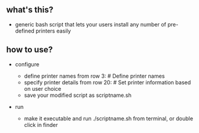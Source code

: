 what's this?
-------------------
- generic bash script that lets your users install any number of pre-defined printers easily
  

how to use?
-------------------
- configure
  - define printer names from row 3: # Define printer names
  - specify printer details from row 20: # Set printer information based on user choice
  - save your modified script as scriptname.sh
  
- run
  - make it executable and run ./scriptname.sh from terminal, or double click in finder
